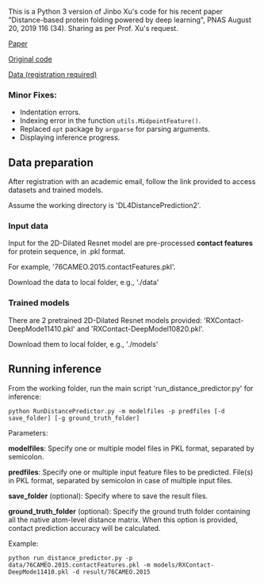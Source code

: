 This is a Python 3 version of Jinbo Xu's code for his recent paper "Distance-based protein folding powered by deep learning", PNAS August 20, 2019 116 (34). Sharing as per Prof. Xu's request.

[Paper](https://www.pnas.org/content/116/34/16856)

[Original code](https://github.com/j3xugit/RaptorX-Contact)

[Data (registration required)](http://raptorx.uchicago.edu/download)

### Minor Fixes:
- Indentation errors.
- Indexing error in the function `utils.MidpointFeature()`.
- Replaced `opt` package by `argparse` for parsing arguments.
- Displaying inference progress.

## Data preparation
After registration with an academic email, follow the link provided to access datasets and trained models.

Assume the working directory is 'DL4DistancePrediction2'.

### Input data
Input for the 2D-Dilated Resnet model are pre-processed **contact features** for protein sequence, in .pkl format.

For example, '76CAMEO.2015.contactFeatures.pkl'.

Download the data to local folder, e.g., './data'

### Trained models
There are 2 pretrained 2D-Dilated Resnet models provided: 'RXContact-DeepMode11410.pkl' and 'RXContact-DeepModel10820.pkl'.

Download them to local folder, e.g., './models'


## Running inference
From the working folder, run the main script 'run_distance_predictor.py' for inference:

```console
python RunDistancePredictor.py -m modelfiles -p predfiles [-d save_folder] [-g ground_truth_folder]
```
Parameters:

**modelfiles**: Specify one or multiple model files in PKL format, separated by semicolon.

**predfiles**: Specify one or multiple input feature files to be predicted. File(s) in PKL format, separated by semicolon in case of multiple input files.

**save_folder** (optional): Specify where to save the result files.

**ground_truth_folder** (optional): Specify the ground truth folder containing all the native atom-level distance matrix. When this option is provided, contact prediction accuracy will be calculated.

Example:
```console
python run_distance_predictor.py -p data/76CAMEO.2015.contactFeatures.pkl -m models/RXContact-DeepMode11410.pkl -d result/76CAMEO.2015
 ```
